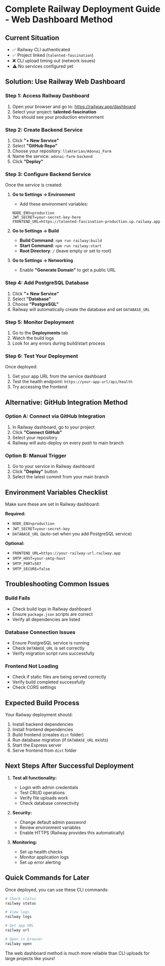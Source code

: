 # Complete Railway Deployment Guide - Web Dashboard Method

## Current Situation
- ✅ Railway CLI authenticated
- ✅ Project linked (`talented-fascination`)
- ❌ CLI upload timing out (network issues)
- ⚠️  No services configured yet

## Solution: Use Railway Web Dashboard

### Step 1: Access Railway Dashboard
1. Open your browser and go to: https://railway.app/dashboard
2. Select your project: **talented-fascination**
3. You should see your production environment

### Step 2: Create Backend Service
1. Click **"+ New Service"**
2. Select **"GitHub Repo"**
3. Choose your repository: `llakterian/Adonai_Farm`
4. Name the service: `adonai-farm-backend`
5. Click **"Deploy"**

### Step 3: Configure Backend Service
Once the service is created:

1. **Go to Settings → Environment**
   - Add these environment variables:
   ```
   NODE_ENV=production
   JWT_SECRET=your-secret-key-here
   FRONTEND_URL=https://talented-fascination-production.up.railway.app
   ```

2. **Go to Settings → Build**
   - **Build Command**: `npm run railway:build`
   - **Start Command**: `npm run railway:start`
   - **Root Directory**: `/` (leave empty or set to root)

3. **Go to Settings → Networking**
   - Enable **"Generate Domain"** to get a public URL

### Step 4: Add PostgreSQL Database
1. Click **"+ New Service"**
2. Select **"Database"**
3. Choose **"PostgreSQL"**
4. Railway will automatically create the database and set `DATABASE_URL`

### Step 5: Monitor Deployment
1. Go to the **Deployments** tab
2. Watch the build logs
3. Look for any errors during build/start process

### Step 6: Test Your Deployment
Once deployed:
1. Get your app URL from the service dashboard
2. Test the health endpoint: `https://your-app-url/api/health`
3. Try accessing the frontend

## Alternative: GitHub Integration Method

### Option A: Connect via GitHub Integration
1. In Railway dashboard, go to your project
2. Click **"Connect GitHub"**
3. Select your repository
4. Railway will auto-deploy on every push to main branch

### Option B: Manual Trigger
1. Go to your service in Railway dashboard
2. Click **"Deploy"** button
3. Select the latest commit from your main branch

## Environment Variables Checklist

Make sure these are set in Railway dashboard:

**Required:**
- `NODE_ENV=production`
- `JWT_SECRET=your-secret-key`
- `DATABASE_URL` (auto-set when you add PostgreSQL service)

**Optional:**
- `FRONTEND_URL=https://your-railway-url.railway.app`
- `SMTP_HOST=your-smtp-host`
- `SMTP_PORT=587`
- `SMTP_SECURE=false`

## Troubleshooting Common Issues

### Build Fails
- Check build logs in Railway dashboard
- Ensure `package.json` scripts are correct
- Verify all dependencies are listed

### Database Connection Issues
- Ensure PostgreSQL service is running
- Check `DATABASE_URL` is set correctly
- Verify migration script runs successfully

### Frontend Not Loading
- Check if static files are being served correctly
- Verify build completed successfully
- Check CORS settings

## Expected Build Process

Your Railway deployment should:
1. Install backend dependencies
2. Install frontend dependencies  
3. Build frontend (creates `dist` folder)
4. Run database migration (if `DATABASE_URL` exists)
5. Start the Express server
6. Serve frontend from `dist` folder

## Next Steps After Successful Deployment

1. **Test all functionality:**
   - Login with admin credentials
   - Test CRUD operations
   - Verify file uploads work
   - Check database connectivity

2. **Security:**
   - Change default admin password
   - Review environment variables
   - Enable HTTPS (Railway provides this automatically)

3. **Monitoring:**
   - Set up health checks
   - Monitor application logs
   - Set up error alerting

## Quick Commands for Later

Once deployed, you can use these CLI commands:
```bash
# Check status
railway status

# View logs
railway logs

# Get app URL
railway url

# Open in browser
railway open
```

The web dashboard method is much more reliable than CLI uploads for large projects like yours!